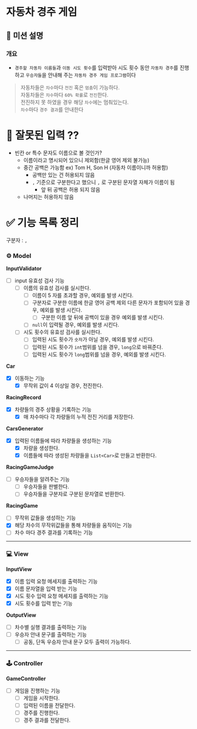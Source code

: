 # 자동차 경주 게임

## 🚀 미션 설명

### 개요

- `경주할 자동차 이름들`과 `이동 시도 횟수`를 입력받아 시도 횟수 동안 `자동차 경주`를 진행하고
  `우승자들`을 안내해 주는 `자동차 경주 게임 프로그램`이다

> 자동차들은 `차수`마다 `전진` 혹은 `멈춤`이 가능하다.<br>
> 자동차들은 `차수`마다 `60% 확률`로 `전진`한다. <br>
> 전진하지 못 하였을 경우 해당 `차수`에는 멈춰있는다. <br>
> `차수`마다 `경주 결과`를 안내한다

# 🤔 잘못된 입력 ??

- 빈칸 or 특수 문자도 이름으로 볼 것인가?
    - 이름이라고 명시되어 있으니 제외함(한글 영어 제외 불가능)
    - 중간 공백은 가능함 ex) Tom H, Son H (자동차 이름이니까 허용함)
        - 공백만 있는 건 허용되지 않음
        - `,` 기준으로 구분한다고 했으니 `,` 로 구분된 문자열 자체가 이름이 됨
            - 앞 뒤 공백은 허용 되지 않음
    - 나머지는 허용하지 않음

# ✅ 기능 목록 정리

구분자 : `,`

### **⚙️ Model**

**InputValidator**

- [ ]  input 유효성 검사 기능
    - [ ]  이름의 유효성 검사를 실시한다.
        - [ ]  이름이 5 자를 초과할 경우, 예외를 발생 시킨다.
        - [ ]  구분자로 구분한 이름에 한글 영어 공백 제외 다른 문자가 포함되어 있을 경우, 예외를 발생 시킨다.
            - [ ]  구분한 이름 앞 뒤에 공백이 있을 경우 예외를 발생 시킨다.
        - [ ]  `null`이 입력될 경우, 예외를 발생 시킨다.
    - [ ]  시도 횟수의 유효성 검사를 실시한다.
        - [ ]  입력된 시도 횟수가 `숫자`가 아닐 경우, 예외를 발생 시킨다.
        - [ ]  입력된 시도 횟수가 `int`범위를 넘을 경우, `long`으로 바꿔준다.
        - [ ]  입력된 시도 횟수가  `long`범위를 넘을 경우, 예외를 발생 시킨다.

**Car**

- [x]  이동하는 기능
    - [x]  무작위 값이 4 이상일 경우, 전진한다.

**RacingRecord**

- [x]  차량들의 경주 상황을 기록하는 기능
    - [x] 매 차수마다 각 차량들의 누적 전진 거리를 저장한다.

**CarsGenerator**

- [x]  입력된 이름들에 따라 차량들을 생성하는 기능
    - [x]  차량을 생성한다.
    - [x]  이름들에 따라 생성된 차량들을 `List<Car>`로 만들고 반환한다.

**RacingGameJudge**

- [ ]  우승자들을 알려주는 기능
    - [ ]  우승자들을 판별한다.
    - [ ]  우승자들을 구분자로 구분된 문자열로 반환한다.

**RacingGame**

- [ ]  무작위 값들을 생성하는 기능
- [x]  해당 차수의 무작위값들을 통해 차량들을 움직이는 기능
- [ ]  차수 마다 경주 결과를 기록하는 기능

---

### **💻 View**

**InputView**

- [x]  이름 입력 요청 메세지를 출력하는 기능
- [x]  이름 문자열을 입력 받는 기능
- [x]  시도 횟수 입력 요청 메세지를 출력하는 기능
- [x]  시도 횟수를 입력 받는 기능

**OutputView**

- [ ]  차수별 실행 결과를 출력하는 기능
- [ ]  우승자 안내 문구를 출력하는 기능
    - [ ]  공동, 단독 우승자 안내 문구 모두 출력이 가능하다.

---

### **🕹️ Controller**

**GameController**

- [ ]  게임을 진행하는 기능
    - [ ]  게임을 시작한다.
    - [ ]  입력된 이름을 전달한다.
    - [ ]  경주를 진행한다.
    - [ ]  경주 결과를 전달한다.